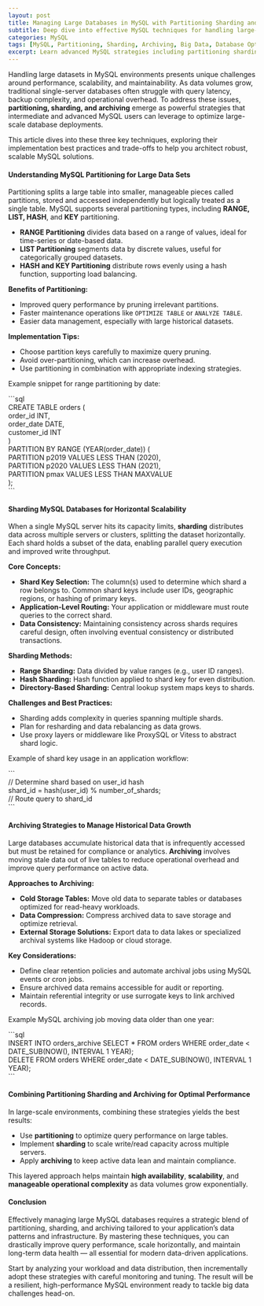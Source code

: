 ```yaml
---
layout: post
title: Managing Large Databases in MySQL with Partitioning Sharding and Archiving Strategies
subtitle: Deep dive into effective MySQL techniques for handling large-scale databases using partitioning sharding and archiving  
categories: MySQL
tags: [MySQL, Partitioning, Sharding, Archiving, Big Data, Database Optimization, Scalability, Performance Tuning]
excerpt: Learn advanced MySQL strategies including partitioning sharding and archiving to efficiently manage large databases and improve scalability and performance.  
---
```

Handling large datasets in MySQL environments presents unique challenges around performance, scalability, and maintainability. As data volumes grow, traditional single-server databases often struggle with query latency, backup complexity, and operational overhead. To address these issues, **partitioning, sharding, and archiving** emerge as powerful strategies that intermediate and advanced MySQL users can leverage to optimize large-scale database deployments.

This article dives into these three key techniques, exploring their implementation best practices and trade-offs to help you architect robust, scalable MySQL solutions.

#### Understanding MySQL Partitioning for Large Data Sets

Partitioning splits a large table into smaller, manageable pieces called partitions, stored and accessed independently but logically treated as a single table. MySQL supports several partitioning types, including **RANGE, LIST, HASH**, and **KEY** partitioning.

- **RANGE Partitioning** divides data based on a range of values, ideal for time-series or date-based data.
- **LIST Partitioning** segments data by discrete values, useful for categorically grouped datasets.
- **HASH and KEY Partitioning** distribute rows evenly using a hash function, supporting load balancing.

**Benefits of Partitioning:**

- Improved query performance by pruning irrelevant partitions.
- Faster maintenance operations like `OPTIMIZE TABLE` or `ANALYZE TABLE`.
- Easier data management, especially with large historical datasets.

**Implementation Tips:**

- Choose partition keys carefully to maximize query pruning.
- Avoid over-partitioning, which can increase overhead.
- Use partitioning in combination with appropriate indexing strategies.

Example snippet for range partitioning by date:

&#96;&#96;&#96;sql  
CREATE TABLE orders (  
  order_id INT,  
  order_date DATE,  
  customer_id INT  
)  
PARTITION BY RANGE (YEAR(order_date)) (  
  PARTITION p2019 VALUES LESS THAN (2020),  
  PARTITION p2020 VALUES LESS THAN (2021),  
  PARTITION pmax VALUES LESS THAN MAXVALUE  
);  
&#96;&#96;&#96;

#### Sharding MySQL Databases for Horizontal Scalability

When a single MySQL server hits its capacity limits, **sharding** distributes data across multiple servers or clusters, splitting the dataset horizontally. Each shard holds a subset of the data, enabling parallel query execution and improved write throughput.

**Core Concepts:**

- **Shard Key Selection:** The column(s) used to determine which shard a row belongs to. Common shard keys include user IDs, geographic regions, or hashing of primary keys.
- **Application-Level Routing:** Your application or middleware must route queries to the correct shard.
- **Data Consistency:** Maintaining consistency across shards requires careful design, often involving eventual consistency or distributed transactions.

**Sharding Methods:**

- **Range Sharding:** Data divided by value ranges (e.g., user ID ranges).
- **Hash Sharding:** Hash function applied to shard key for even distribution.
- **Directory-Based Sharding:** Central lookup system maps keys to shards.

**Challenges and Best Practices:**

- Sharding adds complexity in queries spanning multiple shards.
- Plan for resharding and data rebalancing as data grows.
- Use proxy layers or middleware like ProxySQL or Vitess to abstract shard logic.

Example of shard key usage in an application workflow:

&#96;&#96;&#96;  
// Determine shard based on user_id hash  
shard_id = hash(user_id) % number_of_shards;  
// Route query to shard_id  
&#96;&#96;&#96;

#### Archiving Strategies to Manage Historical Data Growth

Large databases accumulate historical data that is infrequently accessed but must be retained for compliance or analytics. **Archiving** involves moving stale data out of live tables to reduce operational overhead and improve query performance on active data.

**Approaches to Archiving:**

- **Cold Storage Tables:** Move old data to separate tables or databases optimized for read-heavy workloads.
- **Data Compression:** Compress archived data to save storage and optimize retrieval.
- **External Storage Solutions:** Export data to data lakes or specialized archival systems like Hadoop or cloud storage.

**Key Considerations:**

- Define clear retention policies and automate archival jobs using MySQL events or cron jobs.
- Ensure archived data remains accessible for audit or reporting.
- Maintain referential integrity or use surrogate keys to link archived records.

Example MySQL archiving job moving data older than one year:

&#96;&#96;&#96;sql  
INSERT INTO orders_archive SELECT * FROM orders WHERE order_date < DATE_SUB(NOW(), INTERVAL 1 YEAR);  
DELETE FROM orders WHERE order_date < DATE_SUB(NOW(), INTERVAL 1 YEAR);  
&#96;&#96;&#96;

#### Combining Partitioning Sharding and Archiving for Optimal Performance

In large-scale environments, combining these strategies yields the best results:

- Use **partitioning** to optimize query performance on large tables.
- Implement **sharding** to scale write/read capacity across multiple servers.
- Apply **archiving** to keep active data lean and maintain compliance.

This layered approach helps maintain **high availability**, **scalability**, and **manageable operational complexity** as data volumes grow exponentially.

#### Conclusion

Effectively managing large MySQL databases requires a strategic blend of partitioning, sharding, and archiving tailored to your application’s data patterns and infrastructure. By mastering these techniques, you can drastically improve query performance, scale horizontally, and maintain long-term data health — all essential for modern data-driven applications.

Start by analyzing your workload and data distribution, then incrementally adopt these strategies with careful monitoring and tuning. The result will be a resilient, high-performance MySQL environment ready to tackle big data challenges head-on.
